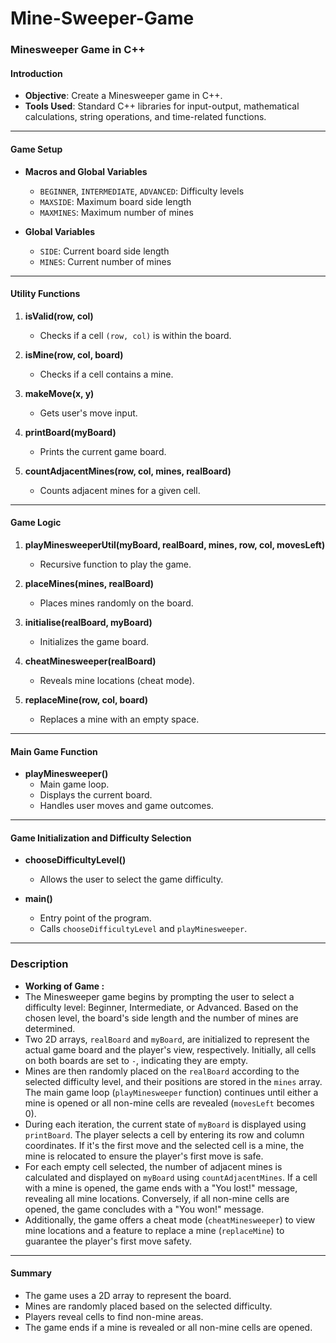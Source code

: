 # Mine-Sweeper-Game

### Minesweeper Game in C++

#### Introduction

- **Objective**: Create a Minesweeper game in C++.
- **Tools Used**: Standard C++ libraries for input-output, mathematical calculations, string operations, and time-related functions.

---

#### Game Setup

- **Macros and Global Variables**
  - `BEGINNER`, `INTERMEDIATE`, `ADVANCED`: Difficulty levels
  - `MAXSIDE`: Maximum board side length
  - `MAXMINES`: Maximum number of mines

- **Global Variables**
  - `SIDE`: Current board side length
  - `MINES`: Current number of mines

---

#### Utility Functions

1. **isValid(row, col)**
   - Checks if a cell `(row, col)` is within the board.

2. **isMine(row, col, board)**
   - Checks if a cell contains a mine.

3. **makeMove(x, y)**
   - Gets user's move input.

4. **printBoard(myBoard)**
   - Prints the current game board.

5. **countAdjacentMines(row, col, mines, realBoard)**
   - Counts adjacent mines for a given cell.

---

#### Game Logic

1. **playMinesweeperUtil(myBoard, realBoard, mines, row, col, movesLeft)**
   - Recursive function to play the game.

2. **placeMines(mines, realBoard)**
   - Places mines randomly on the board.

3. **initialise(realBoard, myBoard)**
   - Initializes the game board.

4. **cheatMinesweeper(realBoard)**
   - Reveals mine locations (cheat mode).

5. **replaceMine(row, col, board)**
   - Replaces a mine with an empty space.

---

#### Main Game Function

- **playMinesweeper()**
  - Main game loop.
  - Displays the current board.
  - Handles user moves and game outcomes.

---

#### Game Initialization and Difficulty Selection

- **chooseDifficultyLevel()**
  - Allows the user to select the game difficulty.

- **main()**
  - Entry point of the program.
  - Calls `chooseDifficultyLevel` and `playMinesweeper`.

---

### Description

- **Working of Game :**
- The Minesweeper game begins by prompting the user to select a difficulty level: Beginner, Intermediate, or Advanced. Based on the chosen level, the board's side length and the number of mines are determined.
- Two 2D arrays, `realBoard` and `myBoard`, are initialized to represent the actual game board and the player's view, respectively. Initially, all cells on both boards are set to `-`, indicating they are empty.
- Mines are then randomly placed on the `realBoard` according to the selected difficulty level, and their positions are stored in the `mines` array. The main game loop (`playMinesweeper` function) continues until either a mine is opened or all non-mine cells are revealed (`movesLeft` becomes 0).
- During each iteration, the current state of `myBoard` is displayed using `printBoard`. The player selects a cell by entering its row and column coordinates. If it's the first move and the selected cell is a mine, the mine is relocated to ensure the player's first move is safe.
- For each empty cell selected, the number of adjacent mines is calculated and displayed on `myBoard` using `countAdjacentMines`. If a cell with a mine is opened, the game ends with a "You lost!" message, revealing all mine locations. Conversely, if all non-mine cells are opened, the game concludes with a "You won!" message.
- Additionally, the game offers a cheat mode (`cheatMinesweeper`) to view mine locations and a feature to replace a mine (`replaceMine`) to guarantee the player's first move safety.

---

#### Summary

- The game uses a 2D array to represent the board.
- Mines are randomly placed based on the selected difficulty.
- Players reveal cells to find non-mine areas.
- The game ends if a mine is revealed or all non-mine cells are opened.

